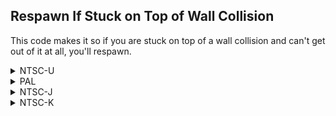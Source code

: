 ## Respawn If Stuck on Top of Wall Collision

This code makes it so if you are stuck on top of a wall collision and can't get out of it at all, you'll respawn.

<details>
<summary>NTSC-U</summary>

```powerpc
C256F0B8 0000000C
C0230004 807F0004
80A30008 80C30004
80C60004 70C78000
41820044 70C60060
4182003C 80A50090
80A50004 C04500E0
80C30000 88A60011
C064BEB0 FC021840
40800014 38A50001
2C0500F0 4180000C
C02401AC 38A00000
98A60011 00000000
```
</details>

<details>
<summary>PAL</summary>

```powerpc
C2573F08 0000000C
C0230004 807F0004
80A30008 80C30004
80C60004 70C78000
41820044 70C60060
4182003C 80A50090
80A50004 C04500E0
80C30000 88A60011
C0640428 FC021840
40800014 38A50001
2C0500F0 4180000C
C0246824 38A00000
98A60011 00000000
```
</details>

<details>
<summary>NTSC-J</summary>

```powerpc
C2573888 0000000C
C0230004 807F0004
80A30008 80C30004
80C60004 70C78000
41820044 70C60060
4182003C 80A50090
80A50004 C04500E0
80C30000 88A60011
C064FA78 FC021840
40800014 38A50001
2C0500F0 4180000C
C0245E74 38A00000
98A60011 00000000
```
</details>

<details>
<summary>NTSC-K</summary>

```powerpc
C2561F60 0000000C
C0230004 807F0004
80A30008 80C30004
80C60004 70C78000
41820044 70C60060
4182003C 80A50090
80A50004 C04500E0
80C30000 88A60011
C064E828 FC021840
40800014 38A50001
2C0500F0 4180000C
C024514C 38A00000
98A60011 00000000
```
</details>